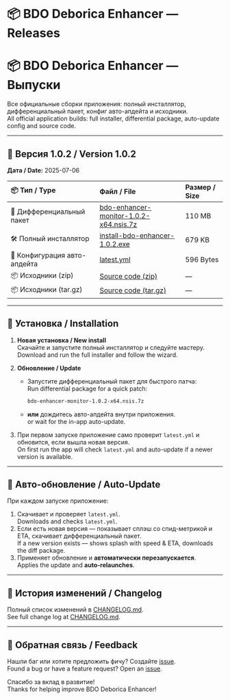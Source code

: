 # 📦 BDO Deborica Enhancer — Releases  
# 📦 BDO Deborica Enhancer — Выпуски

Все официальные сборки приложения: полный инсталлятор, дифференциальный пакет, конфиг авто-апдейта и исходники.  
All official application builds: full installer, differential package, auto-update config and source code.

---

## 🚀 Версия 1.0.2 / Version 1.0.2  
**Дата / Date:** 2025-07-06

| 📦 Тип / Type                  | Файл / File                                                                                                                                                                  | Размер / Size |
|:-------------------------------|:-----------------------------------------------------------------------------------------------------------------------------------------------------------------------------|:-------------|
| 🔄 Дифференциальный пакет       | [bdo-enhancer-monitor-1.0.2-x64.nsis.7z](https://github.com/AkkiRay/bdo-enhacner-releases/releases/download/v1.0.2/bdo-enhancer-monitor-1.0.2-x64.nsis.7z)                     | 110 MB        |
| 🛠 Полный инсталлятор           | [install-bdo-enhancer-1.0.2.exe](https://github.com/AkkiRay/bdo-enhacner-releases/releases/download/v1.0.2/intall-bdo-enhancer-1.0.2.exe)                                        | 679 KB        |
| 📄 Конфигурация авто-апдейта    | [latest.yml](https://github.com/AkkiRay/bdo-enhacner-releases/releases/download/v1.0.2/latest.yml)                                                                              | 596 Bytes     |
| 📦 Исходники (zip)              | [Source code (zip)](https://github.com/AkkiRay/bdo-enhacner-releases/archive/refs/tags/v1.0.2.zip)                                                                              | —             |
| 📦 Исходники (tar.gz)           | [Source code (tar.gz)](https://github.com/AkkiRay/bdo-enhacner-releases/archive/refs/tags/v1.0.2.tar.gz)                                                                         | —             |

---

## 💾 Установка / Installation

1. **Новая установка / New install**  
   Скачайте и запустите полный инсталлятор и следуйте мастеру.  
   Download and run the full installer and follow the wizard.

2. **Обновление / Update**  
   - Запустите дифференциальный пакет для быстрого патча:  
     Run differential package for a quick patch:  
     ```bash
     bdo-enhancer-monitor-1.0.2-x64.nsis.7z
     ```  
   - **или** дождитесь авто-апдейта внутри приложения.  
     or wait for the in-app auto-update.

3. При первом запуске приложение само проверит `latest.yml` и обновится, если вышла новая версия.  
   On first run the app will check `latest.yml` and auto-update if a newer version is available.

---

## 🔄 Авто-обновление / Auto-Update

При каждом запуске приложение:
1. Скачивает и проверяет `latest.yml`.  
   Downloads and checks `latest.yml`.
2. Если есть новая версия — показывает сплэш со спид-метрикой и ETA, скачивает дифференциальный пакет.  
   If a new version exists — shows splash with speed & ETA, downloads the diff package.
3. Применяет обновление и **автоматически перезапускается**.  
   Applies the update and **auto-relaunches**.

---

## 📝 История изменений / Changelog

Полный список изменений в [CHANGELOG.md](https://github.com/AkkiRay/bdo-enhacner-releases/blob/main/CHANGELOG.md).  
See full change log at [CHANGELOG.md](https://github.com/AkkiRay/bdo-enhacner-releases/blob/main/CHANGELOG.md).

---

## 📣 Обратная связь / Feedback

Нашли баг или хотите предложить фичу? Создайте [issue](https://github.com/AkkiRay/bdo-enhacner-releases/issues).  
Found a bug or have a feature request? Open an [issue](https://github.com/AkkiRay/bdo-enhacner-releases/issues).

Спасибо за вклад в развитие!  
Thanks for helping improve BDO Deborica Enhancer!
